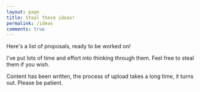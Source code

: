 ```yaml
---
layout: page
title: Steal these ideas!
permalink: /ideas
comments: true
---
```


<div class="row justify-content-between">
<div class="col-md-8 pr-5">

<p>
Here's a list of proposals, ready to be worked on!
</p>
<p>
I've put lots of time and effort into thinking through them. Feel free to steal them if you wish.
</p>
<p>
Content has been written, the process of upload takes a long time, it turns out. Please be patient.
</p>